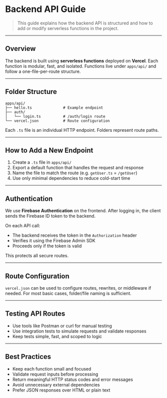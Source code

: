 # Backend API Guide

> This guide explains how the backend API is structured and how to add or modify serverless functions in the project.

---

## Overview

The backend is built using **serverless functions** deployed on **Vercel**. Each function is modular, fast, and isolated. Functions live under `apps/api/` and follow a one-file-per-route structure.

---

## Folder Structure

```
apps/api/
├── hello.ts              # Example endpoint
├── auth/
│   └── login.ts          # /auth/login route
└── vercel.json           # Route configuration
```

Each `.ts` file is an individual HTTP endpoint. Folders represent route paths.

---

## How to Add a New Endpoint

1. Create a `.ts` file in `apps/api/`
2. Export a default function that handles the request and response
3. Name the file to match the route (e.g. `getUser.ts` = `/getUser`)
4. Use only minimal dependencies to reduce cold-start time

---

## Authentication

We use **Firebase Authentication** on the frontend. After logging in, the client sends the Firebase ID token to the backend.

On each API call:

* The backend receives the token in the `Authorization` header
* Verifies it using the Firebase Admin SDK
* Proceeds only if the token is valid

This protects all secure routes.

---

## Route Configuration

`vercel.json` can be used to configure routes, rewrites, or middleware if needed. For most basic cases, folder/file naming is sufficient.

---

## Testing API Routes

* Use tools like Postman or curl for manual testing
* Use integration tests to simulate requests and validate responses
* Keep tests simple, fast, and scoped to logic

---

## Best Practices

* Keep each function small and focused
* Validate request inputs before processing
* Return meaningful HTTP status codes and error messages
* Avoid unnecessary external dependencies
* Prefer JSON responses over HTML or plain text